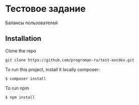 # Тестовое задание
Балансы пользователей

## Installation
Clone the repo
```
git clone https://github.com/progroman-ru/test-excdev.git
```

To run this project, install it locally composer:
```
$ composer install
```

To run npm
```
$ npm install
```
